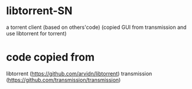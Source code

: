# libtorrent-SN
a torrent client (based on others'code) (copied GUI from transmission and use libtorrent for torrent)
# code copied from 
libtorrent (https://github.com/arvidn/libtorrent)
transmission (https://github.com/transmission/transmission)



